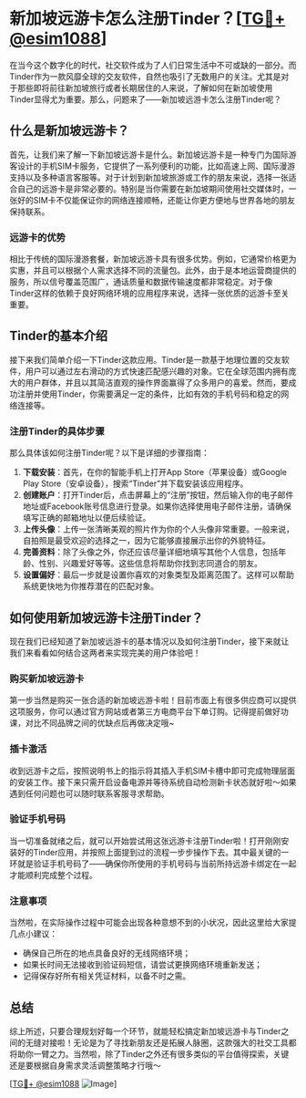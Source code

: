 # 新加坡远游卡怎么注册Tinder？[[TG💪+ @esim1088](https://t.me/s/esim1088)]

在当今这个数字化的时代，社交软件成为了人们日常生活中不可或缺的一部分。而Tinder作为一款风靡全球的交友软件，自然也吸引了无数用户的关注。尤其是对于那些即将前往新加坡旅行或者长期居住的人来说，了解如何在新加坡使用Tinder显得尤为重要。那么，问题来了——新加坡远游卡怎么注册Tinder呢？

## 什么是新加坡远游卡？

首先，让我们来了解一下新加坡远游卡是什么。新加坡远游卡是一种专门为国际游客设计的手机SIM卡服务，它提供了一系列便利的功能，比如高速上网、国际漫游支持以及多种语言客服等。对于计划到新加坡旅游或工作的朋友来说，选择一张适合自己的远游卡是非常必要的。特别是当你需要在新加坡期间使用社交媒体时，一张好的SIM卡不仅能保证你的网络连接顺畅，还能让你更方便地与世界各地的朋友保持联系。

### 远游卡的优势

相比于传统的国际漫游套餐，新加坡远游卡具有很多优势。例如，它通常价格更为实惠，并且可以根据个人需求选择不同的流量包。此外，由于是本地运营商提供的服务，所以信号覆盖范围广，通话质量和数据传输速度都非常稳定。对于像Tinder这样的依赖于良好网络环境的应用程序来说，选择一张优质的远游卡至关重要。

## Tinder的基本介绍

接下来我们简单介绍一下Tinder这款应用。Tinder是一款基于地理位置的交友软件，用户可以通过左右滑动的方式快速匹配感兴趣的对象。它在全球范围内拥有庞大的用户群体，并且以其简洁直观的操作界面赢得了众多用户的喜爱。然而，要成功注册并使用Tinder，你需要满足一定的条件，比如有效的手机号码和稳定的网络连接等。

### 注册Tinder的具体步骤

那么具体该如何注册Tinder呢？以下是详细的步骤指南：

1. **下载安装**：首先，在你的智能手机上打开App Store（苹果设备）或Google Play Store（安卓设备），搜索“Tinder”并下载安装该应用程序。
2. **创建账户**：打开Tinder后，点击屏幕上的“注册”按钮，然后输入你的电子邮件地址或Facebook账号信息进行登录。如果你选择使用电子邮件注册，请确保填写正确的邮箱地址以便后续验证。
3. **上传头像**：上传一张清晰美观的照片作为你的个人头像非常重要。一般来说，自拍照是最受欢迎的选择之一，因为它能够直接展示出你的外貌特征。
4. **完善资料**：除了头像之外，你还应该尽量详细地填写其他个人信息，包括年龄、性别、兴趣爱好等等。这些信息将帮助你找到志同道合的朋友。
5. **设置偏好**：最后一步就是设置你喜欢的对象类型及距离范围了。这样可以帮助系统更快地为你推荐潜在的匹配对象。

## 如何使用新加坡远游卡注册Tinder？

现在我们已经知道了新加坡远游卡的基本情况以及如何注册Tinder，接下来就让我们来看看如何结合这两者来实现完美的用户体验吧！

### 购买新加坡远游卡

第一步当然是购买一张合适的新加坡远游卡啦！目前市面上有很多供应商可以提供这项服务，你可以通过官方网站或者第三方电商平台下单订购。记得提前做好功课，对比不同品牌之间的优缺点后再做决定哦~

### 插卡激活

收到远游卡之后，按照说明书上的指示将其插入手机SIM卡槽中即可完成物理层面的安装工作。接下来只需开启设备电源并等待系统自动检测新卡状态就好啦～如果遇到任何问题也可以随时联系客服寻求帮助。

### 验证手机号码

当一切准备就绪之后，就可以开始尝试用这张远游卡注册Tinder啦！打开刚刚安装好的Tinder应用，并按照上面提到过的流程一步步操作下去。其中最关键的一环就是验证手机号码了——确保你所使用的手机号码与当前所持远游卡绑定在一起才能顺利完成整个过程。

### 注意事项

当然啦，在实际操作过程中可能会出现各种意想不到的小状况，因此这里给大家提几点小建议：
- 确保自己所在的地点具备良好的无线网络环境；
- 如果长时间无法接收到验证码短信，请尝试更换网络环境重新发送；
- 记得保存好所有相关凭证材料，以备不时之需。

## 总结

综上所述，只要合理规划好每一个环节，就能轻松搞定新加坡远游卡与Tinder之间的无缝对接啦！无论是为了寻找新朋友还是拓展人脉圈，这款强大的社交工具都将助你一臂之力。当然啦，除了Tinder之外还有很多类似的平台值得探索，关键还是要根据自身需求灵活调整策略才行哦～

[[TG💪+ @esim1088](https://t.me/s/esim1088) ![Image](https://i.postimg.cc/4NQfJmqS/Snipaste-2025-05-13-00-14-12.png)]